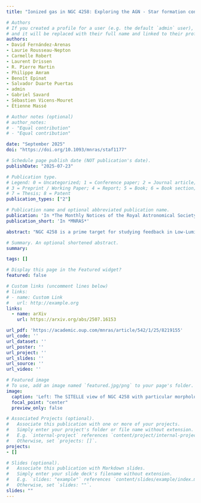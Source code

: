 ```yaml
---
title: "Ionized gas in NGC 4258: Exploring the AGN - Star formation connection"

# Authors
# If you created a profile for a user (e.g. the default `admin` user), write the username (folder name) here 
# and it will be replaced with their full name and linked to their profile.
authors:
- David Fernández-Arenas
- Laurie Rousseau-Nepton
- Carmelle Robert
- Laurent Drissen
- R. Pierre Martin
- Philippe Amram
- Benoît Epinat
- Salvador Duarte Puertas
- admin
- Gabriel Savard
- Sébastien Vicens-Mouret
- Étienne Massé

# Author notes (optional)
# author_notes:
# - "Equal contribution"
# - "Equal contribution"

date: "September 2025"
doi: "https://doi.org/10.1093/mnras/staf1177"

# Schedule page publish date (NOT publication's date).
publishDate: "2025-07-23"

# Publication type.
# Legend: 0 = Uncategorized; 1 = Conference paper; 2 = Journal article;
# 3 = Preprint / Working Paper; 4 = Report; 5 = Book; 6 = Book section;
# 7 = Thesis; 8 = Patent
publication_types: ["2"]

# Publication name and optional abbreviated publication name.
publication: 'In *The Monthly Notices of the Royal Astronomical Society*'
publication_short: 'In *MNRAS*'

abstract: "NGC 4258 is a prime target for studying feedback in Low-Luminosity Active Galactic Nuclei (LLAGNs) due to its proximity and comprehensive multi-wavelength coverage. Using new Integral Field Spectroscopy (IFS) data from SITELLE at the Canada-France-Hawaii Telescope, we analysed the galaxy's nebular emission lines. Our study focused on spatially resolved line ratios and Baldwin-Phillips-Terlevich diagrams, revealing that the 'anomalous spiral arms' exhibit intense interactions between the jet and interstellar medium (ISM) extending up to 6 kpc with velocity dispersions peak at 200-250&#160;km/s in these regions, contrasting with star-forming areas showing lower values around of 30-50&#160;km/s. Analysis of covering fractions indicates heightened AGN ionization cones aligns with the radio jet, alongside evidence of shock quenching observed in the lower 'anomalous arc'. Conversely, jet-induced compression may stimulate star formation in other areas. We derived a galaxy-wide star formation rate of ~3&#160;M$\\_\\odot$&#160;yr$^{-1}$, decreasing to 0.3&#160;M$\\_\\odot$&#160;yr$^{-1}$ within the central 3.4&#160;kpc$^2$. SITELLE's broad field coverage elucidates the galaxy's structural details, confirming that low-power jets significantly influence the host galaxy across parsec and kpc scales. The velocity dispersion map reveals asymmetric or double-peaked emission lines, traicing jet-disk interactions likely responsible for the formation of anomalous arm features. Small-scale ionizing clusters were detected in regions with disrupted gas flows, possibly formed through tidal interactions or shock compression. NGC 4258 thus presents a compelling case for studying LLAGN-driven feedback, illustrating how optical IFS combined with multi-wavelength data clarifies the impact of outflows and shocks on nearby spiral galaxies, providing insights into how these processes shape star formation and ISM conditions."

# Summary. An optional shortened abstract.
summary: 

tags: []

# Display this page in the Featured widget?
featured: false

# Custom links (uncomment lines below)
# links:
# - name: Custom Link
#   url: http://example.org
links:
  - name: arXiv
    url: https://arxiv.org/abs/2507.16153

url_pdf: 'https://academic.oup.com/mnras/article/542/1/25/8219155'
url_code: ''
url_dataset: ''
url_poster: ''
url_project: ''
url_slides: ''
url_source: ''
url_video: ''

# Featured image
# To use, add an image named `featured.jpg/png` to your page's folder. 
image:
  caption: 'Left: The SITELLE view of NGC 4258 with particular morphological features marked. Right: the *HST* view of NGC 4258 at the same scales.'
  focal_point: "center"
  preview_only: false

# Associated Projects (optional).
#   Associate this publication with one or more of your projects.
#   Simply enter your project's folder or file name without extension.
#   E.g. `internal-project` references `content/project/internal-project/index.md`.
#   Otherwise, set `projects: []`.
projects: 
- []

# Slides (optional).
#   Associate this publication with Markdown slides.
#   Simply enter your slide deck's filename without extension.
#   E.g. `slides: "example"` references `content/slides/example/index.md`.
#   Otherwise, set `slides: ""`.
slides: ""
---
```


<!-- {{% callout note %}}
Click the *Cite* button above to demo the feature to enable visitors to import publication metadata into their reference management software.
{{% /callout %}}

{{% callout note %}}
Create your slides in Markdown - click the *Slides* button to check out the example.
{{% /callout %}}

Supplementary notes can be added here, including [code, math, and images](https://wowchemy.com/docs/writing-markdown-latex/). -->
